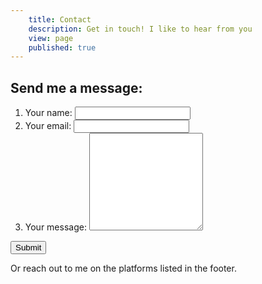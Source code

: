 ```yaml
---
	title: Contact
	description: Get in touch! I like to hear from you
	view: page
	published: true
---
```

## Send me a message:

<form class="contact__form" action="https://petergoes-backend-app.herokuapp.com/contactform" method="POST">
	<ol>
		<li class="contact__form__element">
			<label class="contact__form__label" for="input-name">Your name:</label>
			<input class="contact__form__input" id="input-name" type="text" name="name" required />
		</li>
		<li class="contact__form__element">
			<label class="contact__form__label" for="input-email">Your email:</label>
			<input class="contact__form__input" id="input-email" type="email" name="email" required />
		</li>
		<li class="contact__form__element">
			<label class="contact__form__label" for="input-message">Your message:</label>
			<textarea class="contact__form__input" id="input-message" name="message" rows="10" required></textarea>
		</li>
	</ol>
	<input type="hidden" name="confirmemail" />
	<button class="contact__form__submit">Submit</button>
</form>

Or reach out to me on the platforms listed in the footer.
